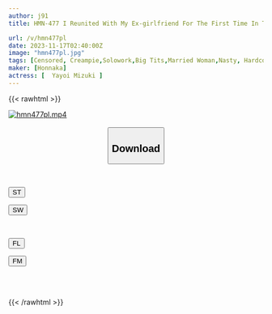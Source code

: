 ```yaml
---
author: j91
title: HMN-477 I Reunited With My Ex-girlfriend For The First Time In Two Years, With Whom I Had Sex That Exposed Everything. We Both Got Married And Each Got New Partners, But We Couldn't Forget The Exciting Sex We Had Back Then, So We Had A Double Affair For Just One Day. Locked Up In A Hotel, Cum Swallowing, Saliva Exchange, Anal Licking, Spanking, Peeing... Mizuki Yayoi

url: /v/hmn477pl
date: 2023-11-17T02:40:00Z
image: "hmn477pl.jpg"
tags: [Censored, Creampie,Solowork,Big Tits,Married Woman,Nasty, Hardcore,Documentary	]
maker: [Honnaka]
actress: [ 	Yayoi Mizuki ]
---
```



{{< rawhtml >}}

<div class="video" data-videoid="yxG92LxJMgcybX">
    <a href="javascript:;">
        <img src="/v/hmn477pl/hmn477pl.jpg" width="WIDTH" height="HEIGHT" alt="hmn477pl.mp4" loading="lazy">
    </a>
</div>

<script type="text/javascript" src="https://j91.asia/asset/on-demand-st.js"></script>

<br>
  <link rel="stylesheet" href="https://j91.asia/asset/bs5.css">
  
  <center>
  <button class="btn btn-primary" type="button" data-bs-toggle="collapse" data-bs-target=".multi-collapse" aria-expanded="false" aria-controls="multiCollapseExample1 multiCollapseExample2"><h2>Download</h2></button></center>
</p>
<div class="row">
  <div class="col">
    <div class="collapse multi-collapse" id="multiCollapseExample1">
      <div class="card card-body">
	      	      <br>
<div class="buttons">  
<p><a href="https://streamtape.to/v/yxG92LxJMgcybX" target="_blank"><button class="btn-hover color-3"><i class="fa fa-download"></i> ST</button></a></p>
<p><a href="https://sfastwish.com/6j1bduhtgr8d" target="_blank"><button class="btn-hover color-2"><i class="fa fa-download"></i> SW</button></a></p></div>
    </div>
  </div>
</div>
  <div class="col">
    <div class="collapse multi-collapse" id="multiCollapseExample2">
      <div class="card card-body">
	      <br>
<div class="buttons">
<p><a href="https://filelions.online/f/h09m5fcyu4ss" target="_blank"><button class="btn-hover color-9"><i class="fa fa-download"></i> FL</button></a></p>
<p><a href="https://filemoon.sx/d/gi47d7dwzz38" target="_blank"><button class="btn-hover color-8"><i class="fa fa-download"></i> FM</button></a></p></div>
<br><br>
      </div>
    </div>
  </div>
</div>

{{< /rawhtml >}}
